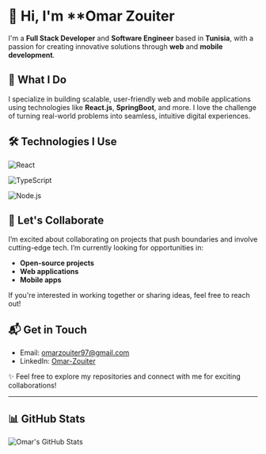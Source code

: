 # 👋 Hi, I'm **Omar Zouiter

I'm a **Full Stack Developer** and **Software Engineer** based in **Tunisia**, with a passion for creating innovative solutions through **web** and **mobile development**.

## 🚀 What I Do

I specialize in building scalable, user-friendly web and mobile applications using technologies like **React.js**, **SpringBoot**, and more. I love the challenge of turning real-world problems into seamless, intuitive digital experiences.


## 🛠️ Technologies I Use

![React](https://img.shields.io/badge/React-61DAFB?style=flat&logo=react&logoColor=white)

![TypeScript](https://img.shields.io/badge/TypeScript-3178C6?style=flat&logo=typescript&logoColor=white)

![Node.js](https://img.shields.io/badge/Node.js-339933?style=flat&logo=node.js&logoColor=white)


## 🤝 Let's Collaborate

I’m excited about collaborating on projects that push boundaries and involve cutting-edge tech. I’m currently looking for opportunities in:
- **Open-source projects**
- **Web applications**
- **Mobile apps**

If you're interested in working together or sharing ideas, feel free to reach out!

## 📬 Get in Touch

- Email: [omarzouiter97@gmail.com](mailto:omarzouiter97@gmail.com)
- LinkedIn: [Omar-Zouiter](https://www.linkedin.com/in/omar-zouiter-a51771279/)

✨ Feel free to explore my repositories and connect with me for exciting collaborations!

---

## 📊 GitHub Stats

![Omar's GitHub Stats](https://github-readme-stats.vercel.app/api?username=Omar-ZTR&show_icons=true&hide_title=true&count_private=true&hide=prs)
